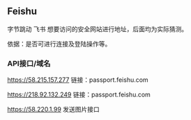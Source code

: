 ## Feishu

字节跳动 飞书 想要访问的安全网站进行地址，后面均为实际猜测。

依据：是否可进行连接及登陆操作等。

### API接口/域名

https://58.215.157.277 链接：passport.feishu.com

https://218.92.132.249 链接：passport.feishu.com

https://58.220.1.99 发送图片接口

